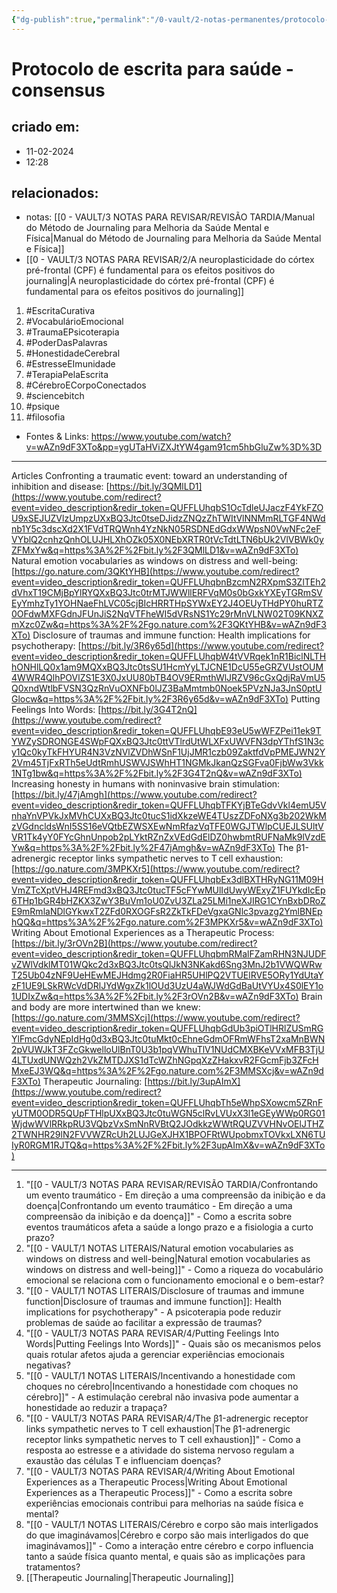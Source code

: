 ```yaml
---
{"dg-publish":true,"permalink":"/0-vault/2-notas-permanentes/protocolo-de-escrita-para-saude-consensus/","tags":["permanente","EscritaCurativa","VocabulárioEmocional","TraumaEPsicoterapia","PoderDasPalavras","HonestidadeCerebral","EstresseEImunidade","TerapiaPelaEscrita","CérebroECorpoConectados","sciencebitch","psique","filosofia"],"dgHomeLink":true,"dgShowLocalGraph":true,"dgShowFileTree":true,"dgEnableSearch":true}
---
```


# Protocolo de escrita para saúde - consensus

## criado em: 
- 11-02-2024
- 12:28
## relacionados:
- notas: [[0 - VAULT/3 NOTAS PARA REVISAR/REVISÃO TARDIA/Manual do Método de Journaling para Melhoria da Saúde Mental e Física\|Manual do Método de Journaling para Melhoria da Saúde Mental e Física]]
- [[0 - VAULT/3 NOTAS PARA REVISAR/2/A neuroplasticidade do córtex pré-frontal (CPF) é fundamental para os efeitos positivos do journaling\|A neuroplasticidade do córtex pré-frontal (CPF) é fundamental para os efeitos positivos do journaling]]
1. #EscritaCurativa
2. #VocabulárioEmocional
3. #TraumaEPsicoterapia
4. #PoderDasPalavras
5. #HonestidadeCerebral
6. #EstresseEImunidade
7. #TerapiaPelaEscrita
8. #CérebroECorpoConectados
9. #sciencebitch 
10. #psique 
11. #filosofia 
- Fontes & Links: https://www.youtube.com/watch?v=wAZn9dF3XTo&pp=ygUTaHViZXJtYW4gam91cm5hbGluZw%3D%3D
---
 
Articles Confronting a traumatic event: toward an understanding of inhibition and disease: [https://bit.ly/3QMlLD1](https://www.youtube.com/redirect?event=video_description&redir_token=QUFFLUhqbS1OcTdleUJaczF4YkFZOU9xSEJUZVlzUmpzUXxBQ3Jtc0tseDJidzZNQzZhTWItVlNNMmRLTGF4NWdnb1Y5c3dscXd2X1FVdTRQWnh4YzNkN05RSDNEdGdxWWpsN0VwNFc2eFVYblQ2cnhzQnhOLUJHLXhOZk05X0NEbXRTR0tVcTdtLTN6bUk2VlVBWk0yZFMxYw&q=https%3A%2F%2Fbit.ly%2F3QMlLD1&v=wAZn9dF3XTo) Natural emotion vocabularies as windows on distress and well-being: [https://go.nature.com/3QKtYHB](https://www.youtube.com/redirect?event=video_description&redir_token=QUFFLUhqbnBzcmN2RXpmS3ZlTEh2dVhxT19CMjBpYlRYQXxBQ3Jtc0trMTJWWllERFVqM0s0bGxkYXEyTGRmSVEyYmhzTy1YOHNaeFhLVC05cjBIcHRRTHpSYWxEY2J4OEUyTHdPY0huRTZ0OFdwMXFGdnJFUnJiS2NqVTFheWI5dVRsNS1Yc29rMnVLNW02T09KNXZmXzc0Zw&q=https%3A%2F%2Fgo.nature.com%2F3QKtYHB&v=wAZn9dF3XTo) Disclosure of traumas and immune function: Health implications for psychotherapy: [https://bit.ly/3R6y65d](https://www.youtube.com/redirect?event=video_description&redir_token=QUFFLUhqbW4tVVRqek1nR1BiclNLTHhONHlLQ0x1am9MQXxBQ3Jtc0tsSU1HcmYyLTJCNE1DcU55eGRZVUstOUM4WWR4QlhPOVlZS1E3X0JxUU80bTB4OV9ERmthWlJRZV96cGxQdjRaVmU5Q0xndWtlbFVSN3QzRnVuOXNFb0lJZ3BaMmtmb0Noek5PVzNJa3JnS0ptUGlocw&q=https%3A%2F%2Fbit.ly%2F3R6y65d&v=wAZn9dF3XTo) Putting Feelings Into Words: [https://bit.ly/3G4T2nQ](https://www.youtube.com/redirect?event=video_description&redir_token=QUFFLUhqbE93eU5wWFZPei11ek9TYWZySDRONGE4SWpFQXxBQ3Jtc0ttVTlrdUtWLXFxUWVFN3dpYThfS1N3cy1Qc0kyTkFHYUR4N3VzNVlZVDhWSnF1UjJMR1czb09ZaktfdVpPMEJWN2Y2Vm45TjFxRTh5eUdtRmhUSWVJSWhHT1NGMkJkanQzSGFva0FjbWw3Vkk1NTg1bw&q=https%3A%2F%2Fbit.ly%2F3G4T2nQ&v=wAZn9dF3XTo) Increasing honesty in humans with noninvasive brain stimulation: [https://bit.ly/47jAmgh](https://www.youtube.com/redirect?event=video_description&redir_token=QUFFLUhqbTFKYjBTeGdvVkl4emU5VnhaYnVPVkJxMVhCUXxBQ3Jtc0tucS1idXkzeWE4TUszZDFoNXg3b202WkMzVGdncldsWnI5SS16eVQtbEZWSXEwNmRfazVqTFE0WGJTWlpCUEJLSUltVVR1Tk4yY0FYcGhnUnpob2pLYktRZnZxVEdGdElDZ0hwbmtRUFNaMk9lVzdEYw&q=https%3A%2F%2Fbit.ly%2F47jAmgh&v=wAZn9dF3XTo) The β1-adrenergic receptor links sympathetic nerves to T cell exhaustion: [https://go.nature.com/3MPKXr5](https://www.youtube.com/redirect?event=video_description&redir_token=QUFFLUhqbEx3dlBXTHRyNG11M09HVmZTcXptVHJ4REFmd3xBQ3Jtc0tucTF5cFYwMUlIdUwyWExyZ1FUYkdIcEp6THp1bGR4bHZKX3ZwY3BuVm1oU0ZvU3ZLa25LMi1neXJIRG1CYnBxbDRoZE9mRmlaNDlGYkwxT2ZFd0RXOGFsR2ZkTkFDeVgxaGNlc3pvazg2YmlBNEphQQ&q=https%3A%2F%2Fgo.nature.com%2F3MPKXr5&v=wAZn9dF3XTo) Writing About Emotional Experiences as a Therapeutic Process: [https://bit.ly/3rOVn2B](https://www.youtube.com/redirect?event=video_description&redir_token=QUFFLUhqbmRMalFZamRHN3NJUDFvZWlVdklMT01WQkc2d3xBQ3Jtc0tsQlJkN3NKakd6Sng3MnJ2b1VWQWRwT25Ub04zNF9UeHEwMEJHdmg2R0FiaHR5UHlPQ2VTUElRVE5ORy1YdUtaYzF1UE9LSkRWcVdDRlJYdWgxZk1lOUd3UzU4aWJWdGdBaUtVYUx4S0lEY1o1UDIxZw&q=https%3A%2F%2Fbit.ly%2F3rOVn2B&v=wAZn9dF3XTo) Brain and body are more intertwined than we knew: [https://go.nature.com/3MMSXcj](https://www.youtube.com/redirect?event=video_description&redir_token=QUFFLUhqbGdUb3piOTlHRlZUSmRGYlFmcGdyNEpIdHg0d3xBQ3Jtc0tuMkt0cEhneGdmOFRmWFhsT2xaMnBWN2pVUWJkT3FZcGkwelloUlBnT0U3b1pqVWhuTlV1NUdCMXBKeVVxMFB3TjU4LTUxdUNWQzh2VkZMTDJXS1dTcWZhNGpqXzZHakxvR2FGcmFjb3ZFcHMxeEJ3WQ&q=https%3A%2F%2Fgo.nature.com%2F3MMSXcj&v=wAZn9dF3XTo) Therapeutic Journaling: [https://bit.ly/3upAImX](https://www.youtube.com/redirect?event=video_description&redir_token=QUFFLUhqbTh5eWhpSXowcm5ZRnFyUTM0ODR5QUpFTHlpUXxBQ3Jtc0tuWGN5clRvLVUxX3l1eGEyWWp0RG01WjdwWVlRRkpRU3VQbzVxSmNnRVBtQ2JOdkkzWWtRQUZVVHNvOElJTHZ2TWNHR29lN2FVVWZRcUh2LUJGeXJHX1BPOFRtWUpobmxTOVkxLXN6TUIyR0RGM1RJTQ&q=https%3A%2F%2Fbit.ly%2F3upAImX&v=wAZn9dF3XTo)

---

1. "[[0 - VAULT/3 NOTAS PARA REVISAR/REVISÃO TARDIA/Confrontando um evento traumático - Em direção a uma compreensão da inibição e da doença\|Confrontando um evento traumático - Em direção a uma compreensão da inibição e da doença]]" - Como a escrita sobre eventos traumáticos afeta a saúde a longo prazo e a fisiologia a curto prazo?
2. "[[0 - VAULT/1 NOTAS LITERAIS/Natural emotion vocabularies as windows on distress and well-being\|Natural emotion vocabularies as windows on distress and well-being]]" - Como a riqueza do vocabulário emocional se relaciona com o funcionamento emocional e o bem-estar?
3. "[[0 - VAULT/1 NOTAS LITERAIS/Disclosure of traumas and immune function\|Disclosure of traumas and immune function]]: Health implications for psychotherapy" - A psicoterapia pode reduzir problemas de saúde ao facilitar a expressão de traumas?
4. "[[0 - VAULT/3 NOTAS PARA REVISAR/4/Putting Feelings Into Words\|Putting Feelings Into Words]]" - Quais são os mecanismos pelos quais rotular afetos ajuda a gerenciar experiências emocionais negativas?
5. "[[0 - VAULT/1 NOTAS LITERAIS/Incentivando a honestidade com choques no cérebro\|Incentivando a honestidade com choques no cérebro]]" - A estimulação cerebral não invasiva pode aumentar a honestidade ao reduzir a trapaça?
6. "[[0 - VAULT/3 NOTAS PARA REVISAR/4/The β1-adrenergic receptor links sympathetic nerves to T cell exhaustion\|The β1-adrenergic receptor links sympathetic nerves to T cell exhaustion]]" - Como a resposta ao estresse e a atividade do sistema nervoso regulam a exaustão das células T e influenciam doenças?
7. "[[0 - VAULT/3 NOTAS PARA REVISAR/4/Writing About Emotional Experiences as a Therapeutic Process\|Writing About Emotional Experiences as a Therapeutic Process]]" - Como a escrita sobre experiências emocionais contribui para melhorias na saúde física e mental?
8. "[[0 - VAULT/1 NOTAS LITERAIS/Cérebro e corpo são mais interligados do que imaginávamos\|Cérebro e corpo são mais interligados do que imaginávamos]]" - Como a interação entre cérebro e corpo influencia tanto a saúde física quanto mental, e quais são as implicações para tratamentos?
9. [[Therapeutic Journaling\|Therapeutic Journaling]]

